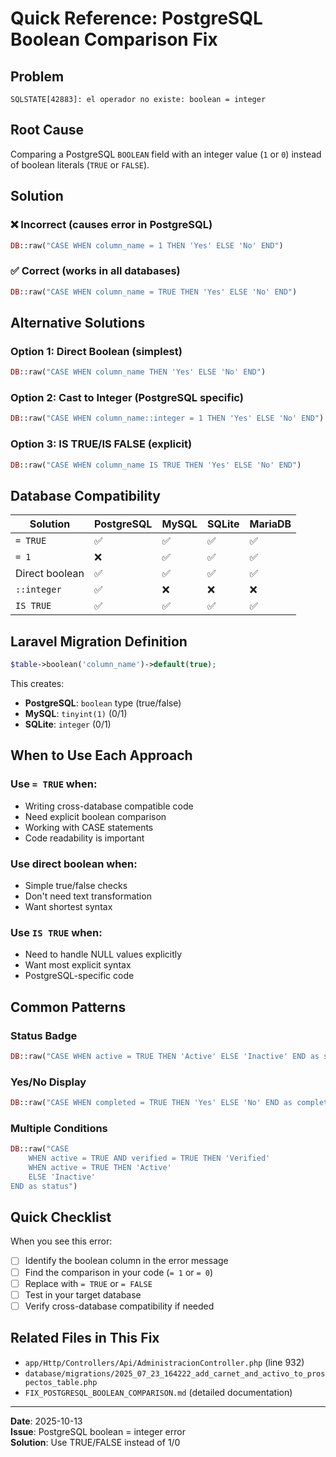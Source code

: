 # Quick Reference: PostgreSQL Boolean Comparison Fix

## Problem
```
SQLSTATE[42883]: el operador no existe: boolean = integer
```

## Root Cause
Comparing a PostgreSQL `BOOLEAN` field with an integer value (`1` or `0`) instead of boolean literals (`TRUE` or `FALSE`).

## Solution

### ❌ Incorrect (causes error in PostgreSQL)
```php
DB::raw("CASE WHEN column_name = 1 THEN 'Yes' ELSE 'No' END")
```

### ✅ Correct (works in all databases)
```php
DB::raw("CASE WHEN column_name = TRUE THEN 'Yes' ELSE 'No' END")
```

## Alternative Solutions

### Option 1: Direct Boolean (simplest)
```php
DB::raw("CASE WHEN column_name THEN 'Yes' ELSE 'No' END")
```

### Option 2: Cast to Integer (PostgreSQL specific)
```php
DB::raw("CASE WHEN column_name::integer = 1 THEN 'Yes' ELSE 'No' END")
```

### Option 3: IS TRUE/IS FALSE (explicit)
```php
DB::raw("CASE WHEN column_name IS TRUE THEN 'Yes' ELSE 'No' END")
```

## Database Compatibility

| Solution | PostgreSQL | MySQL | SQLite | MariaDB |
|----------|------------|-------|--------|---------|
| `= TRUE` | ✅ | ✅ | ✅ | ✅ |
| `= 1` | ❌ | ✅ | ✅ | ✅ |
| Direct boolean | ✅ | ✅ | ✅ | ✅ |
| `::integer` | ✅ | ❌ | ❌ | ❌ |
| `IS TRUE` | ✅ | ✅ | ✅ | ✅ |

## Laravel Migration Definition
```php
$table->boolean('column_name')->default(true);
```

This creates:
- **PostgreSQL**: `boolean` type (true/false)
- **MySQL**: `tinyint(1)` (0/1)
- **SQLite**: `integer` (0/1)

## When to Use Each Approach

### Use `= TRUE` when:
- Writing cross-database compatible code
- Need explicit boolean comparison
- Working with CASE statements
- Code readability is important

### Use direct boolean when:
- Simple true/false checks
- Don't need text transformation
- Want shortest syntax

### Use `IS TRUE` when:
- Need to handle NULL values explicitly
- Want most explicit syntax
- PostgreSQL-specific code

## Common Patterns

### Status Badge
```php
DB::raw("CASE WHEN active = TRUE THEN 'Active' ELSE 'Inactive' END as status")
```

### Yes/No Display
```php
DB::raw("CASE WHEN completed = TRUE THEN 'Yes' ELSE 'No' END as completed_text")
```

### Multiple Conditions
```php
DB::raw("CASE 
    WHEN active = TRUE AND verified = TRUE THEN 'Verified'
    WHEN active = TRUE THEN 'Active'
    ELSE 'Inactive'
END as status")
```

## Quick Checklist

When you see this error:
- [ ] Identify the boolean column in the error message
- [ ] Find the comparison in your code (`= 1` or `= 0`)
- [ ] Replace with `= TRUE` or `= FALSE`
- [ ] Test in your target database
- [ ] Verify cross-database compatibility if needed

## Related Files in This Fix
- `app/Http/Controllers/Api/AdministracionController.php` (line 932)
- `database/migrations/2025_07_23_164222_add_carnet_and_activo_to_prospectos_table.php`
- `FIX_POSTGRESQL_BOOLEAN_COMPARISON.md` (detailed documentation)

---

**Date**: 2025-10-13  
**Issue**: PostgreSQL boolean = integer error  
**Solution**: Use TRUE/FALSE instead of 1/0
